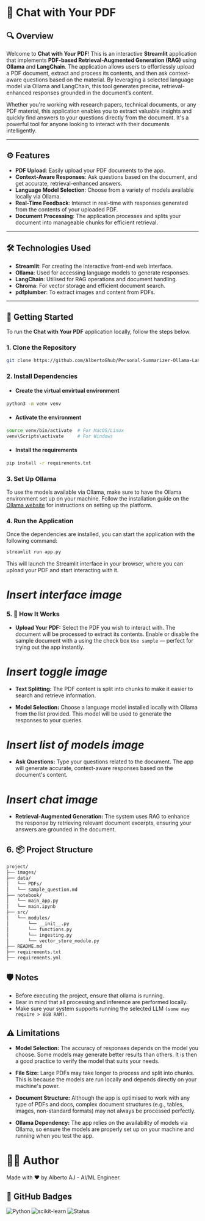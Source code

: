 # 📄 Chat with Your PDF

## 🔍 Overview

Welcome to **Chat with Your PDF**! This is an interactive **Streamlit** application that implements **PDF-based Retrieval-Augmented Generation (RAG)** using **Ollama** and **LangChain**. The application allows users to effortlessly upload a PDF document, extract and process its contents, and then ask context-aware questions based on the material. By leveraging a selected language model via Ollama and LangChain, this tool generates precise, retrieval-enhanced responses grounded in the document’s content.

Whether you're working with research papers, technical documents, or any PDF material, this application enables you to extract valuable insights and quickly find answers to your questions directly from the document. It's a powerful tool for anyone looking to interact with their documents intelligently.

---

## ⚙️ Features

- **PDF Upload**: Easily upload your PDF documents to the app.
- **Context-Aware Responses**: Ask questions based on the document, and get accurate, retrieval-enhanced answers.
- **Language Model Selection**: Choose from a variety of models available locally via Ollama.
- **Real-Time Feedback**: Interact in real-time with responses generated from the contents of your uploaded PDF.
- **Document Processing**: The application processes and splits your document into manageable chunks for efficient retrieval.

---

## 🛠️ Technologies Used

- **Streamlit**: For creating the interactive front-end web interface.
- **Ollama**: Used for accessing language models to generate responses.
- **LangChain**: Utilised for RAG operations and document handling.
- **Chroma**: For vector storage and efficient document search.
- **pdfplumber**: To extract images and content from PDFs.

---

## 🚀 Getting Started

To run the **Chat with Your PDF** application locally, follow the steps below.

### 1. Clone the Repository

```bash
git clone https://github.com/AlbertoGhub/Personal-Summarizer-Ollama-LangChain_V2_Streamlit.git
```
### 2. Install Dependencies
- #### Create the virtual envirtual environment

```bash
python3 -m venv venv
```
- #### Activate the environment
```bash
source venv/bin/activate  # For MacOS/Linux
venv\Scripts\activate     # For Windows
```

- #### Install the requirements

```bash
pip install -r requirements.txt
````

### 3. Set Up Ollama
To use the models available via Ollama, make sure to have the Ollama environment set up on your machine. Follow the installation guide on the [Ollama website](https://ollama.com/) for instructions on setting up the platform.

### 4. Run the Application
Once the dependencies are installed, you can start the application with the following command:
```bash
streamlit run app.py
```

This will launch the Streamlit interface in your browser, where you can upload your PDF and start interacting with it.

# ***Insert interface image***

### 5. 🧠 How It Works
- **Upload Your PDF:** Select the PDF you wish to interact with. The document will be processed to extract its contents. Enable or disable the sample document with a using the check box ```Use sample``` — perfect for trying out the app instantly. 

# ***Insert toggle image***

- **Text Splitting:** The PDF content is split into chunks to make it easier to search and retrieve information.

- **Model Selection:** Choose a language model installed locally with Ollama from the list provided. This model will be used to generate the responses to your queries.

# ***Insert list of models image***

- **Ask Questions:** Type your questions related to the document. The app will generate accurate, context-aware responses based on the document's content.

# ***Insert chat image***

- **Retrieval-Augmented Generation:** The system uses RAG to enhance the response by retrieving relevant document excerpts, ensuring your answers are grounded in the document.

## 6. 📦 Project Structure
```bash
project/
├── images/
├── data/
│   └── PDFs/
│   └── sample_question.md
├── notebook/
│   └── main_app.py
│   └── main.ipynb
├── src/
│   └── modules/
│       └── __init__.py
│       └── functions.py
│       └── ingesting.py
│       └── vector_store_module.py
├── README.md
├── requirements.txt
├── requirements.yml
```

## 🛡️ Notes
- Before executing the project, ensure that ollama is running.
- Bear in mind that all processing and inference are performed locally.
- Make sure your system supports running the selected LLM ```(some may require > 8GB RAM).```

## ⚠️ **Limitations**
- **Model Selection:** The accuracy of responses depends on the model you choose. Some models may generate better results than others. It is then a good practice to verify the model that suits your needs.

- **File Size:** Large PDFs may take longer to process and split into chunks. This is because the models are run locally and depends directly on your machine's power.

- **Document Structure:** Although the app is optimised to work with any type of PDFs and docs, complex document structures (e.g., tables, images, non-standard formats) may not always be processed perfectly.

- **Ollama Dependency:** The app relies on the availability of models via Ollama, so ensure the models are properly set up on your machine and running when you test the app.

# 👨‍💻 Author
Made with ❤️ by Alberto AJ - AI/ML Engineer.

## 📢 GitHub Badges


![Python](https://img.shields.io/badge/Python-3.10-blue?logo=python)
![scikit-learn](https://img.shields.io/badge/ML-ScikitLearn-orange?logo=scikit-learn)
![Status](https://img.shields.io/badge/Status-Completed-brightgreen)